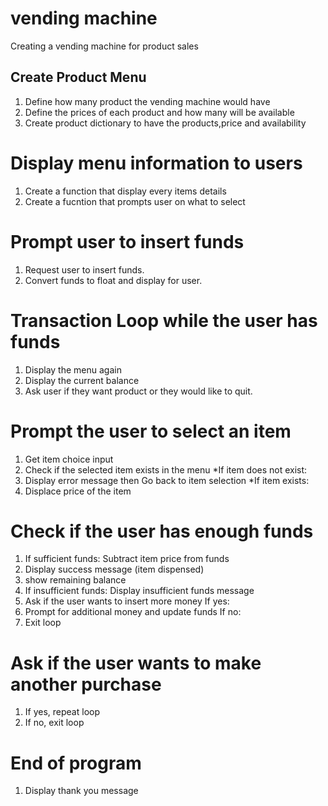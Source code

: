 
# vending machine

Creating a vending machine for product sales

## Create Product Menu
1. Define how many product the vending machine would have
1. Define the prices of each product and how many will be available
1. Create product dictionary to have the products,price and availability

# Display menu information to users
1. Create a function that display every items details
1. Create a fucntion that prompts user on what to select

# Prompt user to insert funds
1. Request user to insert funds.
1. Convert funds to float and display for user.

# Transaction Loop while the user has funds
1. Display the menu again
2. Display the current balance
2. Ask user if they want product or they would like to quit. 

# Prompt the user to select an item
1. Get item choice input
2. Check if the selected item exists in the menu
             *If item does not exist:
3. Display error message then Go back to item selection
            *If item exists:
4. Displace price of the item

# Check if the user has enough funds
1. If sufficient funds: Subtract item price from funds
1. Display success message (item dispensed)
1. show remaining balance
1. If insufficient funds: Display insufficient funds message
1. Ask if the user wants to insert more money
            If yes:
1. Prompt for additional money and update funds
             If no:
1. Exit loop

# Ask if the user wants to make another purchase

1. If yes, repeat loop
1. If no, exit loop

# End of program
1. Display thank you message
